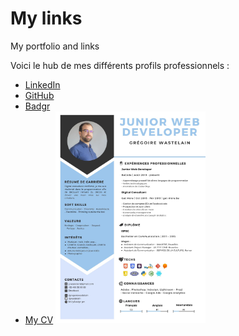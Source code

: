 # My links

My portfolio and links

Voici le hub de mes différents profils professionnels :

- [LinkedIn](https://www.linkedin.com/in/gregoirewastelain/)
- [GitHub](https://github.com/gwastelain)
- [Badgr](https://badgr.com/public/collections/b4e021bb1adeb278cc4677ba85ad3ea4?identity__email=g.wastelain@gmail.com)
- [My CV](https://raw.githubusercontent.com/gwastelain/my-links/master/gregoireWastelainCv.jpg)
  <a href="https://raw.githubusercontent.com/gwastelain/my-links/master/gregoireWastelainCv.jpg" target="_blank">
  <img src="https://raw.githubusercontent.com/gwastelain/my-links/master/gregoireWastelainCv.jpg" width="50%">
  </a>
